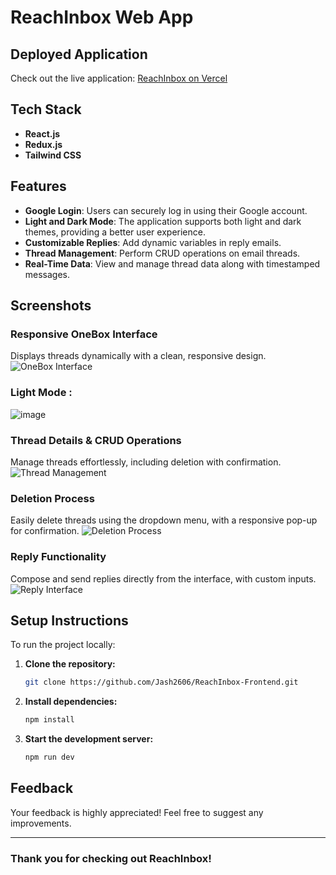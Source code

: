 

# ReachInbox Web App

## Deployed Application
Check out the live application: [ReachInbox on Vercel](https://reach-inbox-frontend-6oje.vercel.app/)

## Tech Stack
- **React.js**
- **Redux.js**
- **Tailwind CSS**

## Features
- **Google Login**: Users can securely log in using their Google account.
- **Light and Dark Mode**: The application supports both light and dark themes, providing a better user experience.
- **Customizable Replies**: Add dynamic variables in reply emails.
- **Thread Management**: Perform CRUD operations on email threads.
- **Real-Time Data**: View and manage thread data along with timestamped messages.

## Screenshots

### Responsive OneBox Interface
Displays threads dynamically with a clean, responsive design.
![OneBox Interface](https://github.com/user-attachments/assets/4fa610e9-36e7-49f4-ae17-7afd50478344)

### Light Mode :
![image](https://github.com/user-attachments/assets/4e48caa1-5e14-4fd9-9aeb-9dc844987820)


### Thread Details & CRUD Operations
Manage threads effortlessly, including deletion with confirmation.
![Thread Management](https://github.com/user-attachments/assets/a4769a38-3d36-41a3-8f43-9fd975fc6479)

### Deletion Process
Easily delete threads using the dropdown menu, with a responsive pop-up for confirmation.
![Deletion Process](https://github.com/user-attachments/assets/750cf8b6-5778-4da6-97a9-ec6acfd14130)

### Reply Functionality
Compose and send replies directly from the interface, with custom inputs.
![Reply Interface](https://github.com/user-attachments/assets/e959cdd0-432a-4b19-b680-1433472d554f)

## Setup Instructions

To run the project locally:

1. **Clone the repository:**
   ```bash
   git clone https://github.com/Jash2606/ReachInbox-Frontend.git
   ```

2. **Install dependencies:**
   ```bash
   npm install
   ```

3. **Start the development server:**
   ```bash
   npm run dev
   ```

## Feedback
Your feedback is highly appreciated! Feel free to suggest any improvements.

---

### Thank you for checking out ReachInbox!
